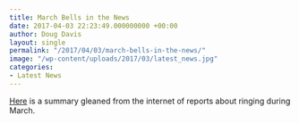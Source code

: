 ```yaml
---
title: March Bells in the News
date: 2017-04-03 22:23:49.000000000 +00:00
author: Doug Davis
layout: single
permalink: "/2017/04/03/march-bells-in-the-news/"
image: "/wp-content/uploads/2017/03/latest_news.jpg"
categories:
- Latest News
---
```

<a href="https://cccbr.org.uk/wp-content/uploads/2017/04/2017-03-web.pdf" target="_blank">Here</a> is a summary gleaned from the internet of reports about ringing during March.
